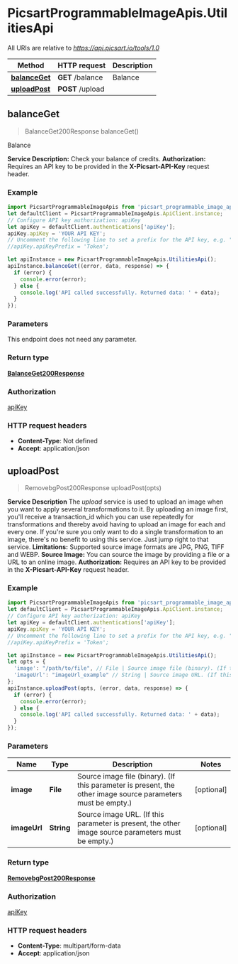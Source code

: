 # PicsartProgrammableImageApis.UtilitiesApi

All URIs are relative to *https://api.picsart.io/tools/1.0*

Method | HTTP request | Description
------------- | ------------- | -------------
[**balanceGet**](UtilitiesApi.md#balanceGet) | **GET** /balance | Balance
[**uploadPost**](UtilitiesApi.md#uploadPost) | **POST** /upload | 



## balanceGet

> BalanceGet200Response balanceGet()

Balance

**Service Description:**   Check your balance of credits.  **Authorization:**     Requires an API key to be provided in the **X-Picsart-API-Key** request header. 

### Example

```javascript
import PicsartProgrammableImageApis from 'picsart_programmable_image_apis';
let defaultClient = PicsartProgrammableImageApis.ApiClient.instance;
// Configure API key authorization: apiKey
let apiKey = defaultClient.authentications['apiKey'];
apiKey.apiKey = 'YOUR API KEY';
// Uncomment the following line to set a prefix for the API key, e.g. "Token" (defaults to null)
//apiKey.apiKeyPrefix = 'Token';

let apiInstance = new PicsartProgrammableImageApis.UtilitiesApi();
apiInstance.balanceGet((error, data, response) => {
  if (error) {
    console.error(error);
  } else {
    console.log('API called successfully. Returned data: ' + data);
  }
});
```

### Parameters

This endpoint does not need any parameter.

### Return type

[**BalanceGet200Response**](BalanceGet200Response.md)

### Authorization

[apiKey](../README.md#apiKey)

### HTTP request headers

- **Content-Type**: Not defined
- **Accept**: application/json


## uploadPost

> RemovebgPost200Response uploadPost(opts)



**Service Description**   The *upload* service is used to upload an image when you want to apply several transformations to it.   By uploading an image first, you&#39;ll receive a transaction_id which you can use repeatedly for transformations and thereby avoid having to upload an image for each and every one.   If you&#39;re sure you only want to do a single transformation to an image, there&#39;s no benefit to using this service. Just jump right to that service.   **Limitations:** Supported source image formats are JPG, PNG, TIFF and WEBP.     **Source Image:**    You can source the image by providing a file or a URL to an online image.   **Authorization:**      Requires an API key to be provided in the **X-Picsart-API-Key** request header. 

### Example

```javascript
import PicsartProgrammableImageApis from 'picsart_programmable_image_apis';
let defaultClient = PicsartProgrammableImageApis.ApiClient.instance;
// Configure API key authorization: apiKey
let apiKey = defaultClient.authentications['apiKey'];
apiKey.apiKey = 'YOUR API KEY';
// Uncomment the following line to set a prefix for the API key, e.g. "Token" (defaults to null)
//apiKey.apiKeyPrefix = 'Token';

let apiInstance = new PicsartProgrammableImageApis.UtilitiesApi();
let opts = {
  'image': "/path/to/file", // File | Source image file (binary). (If this parameter is present, the other image source parameters must be empty.)
  'imageUrl': "imageUrl_example" // String | Source image URL. (If this parameter is present, the other image source parameters must be empty.)
};
apiInstance.uploadPost(opts, (error, data, response) => {
  if (error) {
    console.error(error);
  } else {
    console.log('API called successfully. Returned data: ' + data);
  }
});
```

### Parameters


Name | Type | Description  | Notes
------------- | ------------- | ------------- | -------------
 **image** | **File**| Source image file (binary). (If this parameter is present, the other image source parameters must be empty.) | [optional] 
 **imageUrl** | **String**| Source image URL. (If this parameter is present, the other image source parameters must be empty.) | [optional] 

### Return type

[**RemovebgPost200Response**](RemovebgPost200Response.md)

### Authorization

[apiKey](../README.md#apiKey)

### HTTP request headers

- **Content-Type**: multipart/form-data
- **Accept**: application/json

